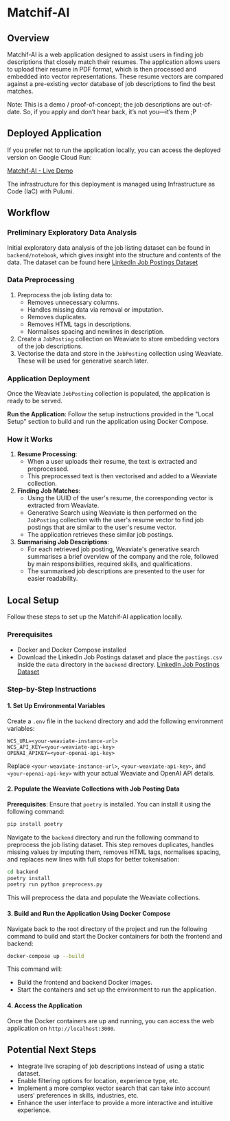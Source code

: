 # Matchif-AI

## Overview
Matchif-AI is a web application designed to assist users in finding job descriptions that closely match their resumes. The application allows users to upload their resume in PDF format, which is then processed and embedded into vector representations. These resume vectors are compared against a pre-existing vector database of job descriptions to find the best matches.

Note: This is a demo / proof-of-concept; the job descriptions are out-of-date. So, if you apply and don’t hear back, it’s not you—it’s them ;P

## Deployed Application
If you prefer not to run the application locally, you can access the deployed version on Google Cloud Run:

[Matchif-AI - Live Demo](https://matchif-ai-cloudrun-service-bf8a668-xkrlu6mwma-uc.a.run.app)

The infrastructure for this deployment is managed using Infrastructure as Code (IaC) with Pulumi.

## Workflow
### Preliminary Exploratory Data Analysis
Initial exploratory data analysis of the job listing dataset can be found in `backend/notebook`, which gives insight into the structure and contents of the data. The dataset can be found here [LinkedIn Job Postings Dataset](https://www.kaggle.com/datasets/arshkon/linkedin-job-postings) 

### Data Preprocessing
1. Preprocess the job listing data to:
   - Removes unnecessary columns.
   - Handles missing data via removal or imputation.
   - Removes duplicates.
   - Removes HTML tags in descriptions.
   - Normalises spacing and newlines in description.
2. Create a `JobPosting` collection on Weaviate to store embedding vectors of the job descriptions.
3. Vectorise the data and store in the `JobPosting` collection using Weaviate. These will be used for generative search later.

### Application Deployment
Once the Weaviate `JobPosting` collection is populated, the application is ready to be served.

**Run the Application**: Follow the setup instructions provided in the "Local Setup" section to build and run the application using Docker Compose.

### How it Works
1. **Resume Processing**:
   - When a user uploads their resume, the text is extracted and preprocessed.
   - This preprocessed text is then vectorised and added to a Weaviate collection.
2. **Finding Job Matches**:
   - Using the UUID of the user's resume, the corresponding vector is extracted from Weaviate.
   - Generative Search using Weaviate is then performed on the `JobPosting` collection with the user's resume vector to find job postings that are similar to the user's resume vector.
   - The application retrieves these similar job postings.
3. **Summarising Job Descriptions**:
   - For each retrieved job posting, Weaviate's generative search summarises a brief overview of the company and the role, followed by main responsibilities, required skills, and qualifications.
   - The summarised job descriptions are presented to the user for easier readability.

## Local Setup
Follow these steps to set up the Matchif-AI application locally.

### Prerequisites
- Docker and Docker Compose installed
- Download the LinkedIn Job Postings dataset and place the `postings.csv` inside the `data` directory in the `backend` directory. [LinkedIn Job Postings Dataset](https://www.kaggle.com/datasets/arshkon/linkedin-job-postings)

### Step-by-Step Instructions
#### 1. Set Up Environmental Variables
Create a `.env` file in the `backend` directory and add the following environment variables:

```env
WCS_URL=<your-weaviate-instance-url>
WCS_API_KEY=<your-weaviate-api-key>
OPENAI_APIKEY=<your-openai-api-key>
```

Replace `<your-weaviate-instance-url>`, `<your-weaviate-api-key>`, and `<your-openai-api-key>` with your actual Weaviate and OpenAI API details.

#### 2. Populate the Weaviate Collections with Job Posting Data
**Prerequisites**: Ensure that `poetry` is installed. You can install it using the following command:

```bash
pip install poetry
```

Navigate to the `backend` directory and run the following command to preprocess the job listing dataset. This step removes duplicates, handles missing values by imputing them, removes HTML tags, normalises spacing, and replaces new lines with full stops for better tokenisation:

```bash
cd backend
poetry install
poetry run python preprocess.py
```

This will preprocess the data and populate the Weaviate collections.

#### 3. Build and Run the Application Using Docker Compose
Navigate back to the root directory of the project and run the following command to build and start the Docker containers for both the frontend and backend:

```bash
docker-compose up --build
```

This command will:
- Build the frontend and backend Docker images.
- Start the containers and set up the environment to run the application.

#### 4. Access the Application
Once the Docker containers are up and running, you can access the web application on `http://localhost:3000`.

## Potential Next Steps
- Integrate live scraping of job descriptions instead of using a static dataset.
- Enable filtering options for location, experience type, etc.
- Implement a more complex vector search that can take into account users' preferences in skills, industries, etc.
- Enhance the user interface to provide a more interactive and intuitive experience.
